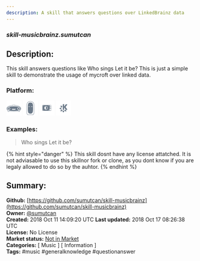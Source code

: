 ```yaml
---
description: A skill that answers questions over LinkedBrainz data
---
```


### _skill-musicbrainz.sumutcan_  
## Description:  
This skill answers questions like Who sings Let it be? This is just a simple skill to demonstrate the usage of mycroft over linked data.  
  
  
### Platform:  
 ![Mark I](../.gitbook/assets/mark-1-icon.png)  ![Mark II](../.gitbook/assets/mark-2-icon.png)  ![Picroft](../.gitbook/assets/picroft-icon.png)  ![plasmoid](../.gitbook/assets/kde.png)   
### Examples:  
> Who sings Let it be?  
  
{% hint style="danger" %}
This skill dosnt have any license attatched. It is not adviasable to use this skillnor fork or clone, as you dont know if you are legaly allowed to do so by the auhtor.
{% endhint %}
  
## Summary:  
**Github:** [https://github.com/sumutcan/skill-musicbrainz](https://github.com/sumutcan/skill-musicbrainz)  
**Owner:** [@sumutcan](https://github.com/sumutcan)  
**Created:** 2018 Oct 11 14:09:20 UTC  **Last updated:** 2018 Oct 17 08:26:38 UTC  
**License:** No License  
**Market status:** [Not in Market](https://market.mycroft.ai/skill/)  
**Categories:** [ Music ] [ Information ]   
**Tags:** \#music \#generalknowledge \#questionanswer   
